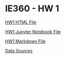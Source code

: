 # IE360 - HW 1



[HW1 HTML File](EmineUyar_HW1.html)

[HW1 Jupyter Notebook File](EmineUyar_HW1.ipynb)

[HW1 Markdown File](EmineUyar_HW1.md)

[Data Sources](data.zip)
